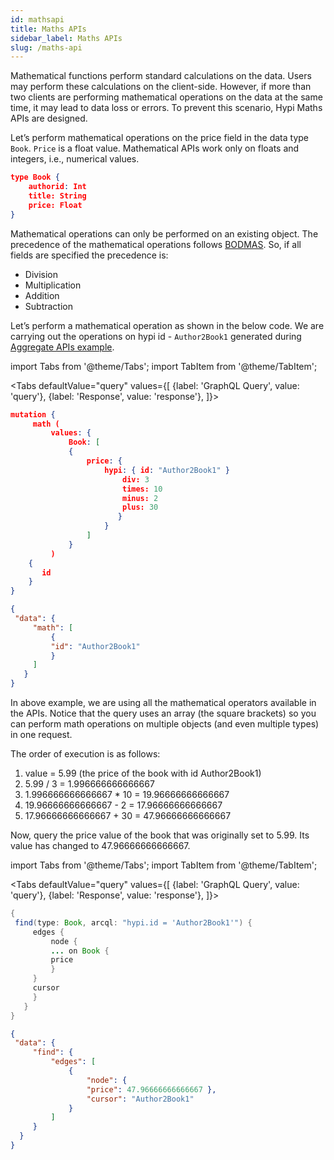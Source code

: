 ```yaml
---
id: mathsapi
title: Maths APIs
sidebar_label: Maths APIs
slug: /maths-api
---
```

Mathematical functions perform standard calculations on the data. Users may perform these calculations on the client-side. However, if more than two clients are performing mathematical operations on the data at the same time, it may lead to data loss or errors. To prevent this scenario, Hypi Maths APIs are designed.

Let’s perform mathematical operations on the price field in the data type `Book`. `Price` is a float value. Mathematical APIs work only on floats and integers, i.e., numerical values.

```json
type Book {
    authorid: Int
    title: String
    price: Float
}
```
Mathematical operations can only be performed on an existing object. The precedence of the mathematical operations follows [BODMAS](https://en.wikipedia.org/wiki/Order_of_operations). So, if all fields are specified the precedence is:

+  Division
+  Multiplication
+  Addition
+  Subtraction

Let’s perform a mathematical operation as shown in the below code. We are carrying out the operations on hypi id - `Author2Book1` generated during [Aggregate APIs example](aggregation.md).

import Tabs from '@theme/Tabs';
import TabItem from '@theme/TabItem';

<Tabs
  defaultValue="query"
  values={[
    {label: 'GraphQL Query', value: 'query'},
    {label: 'Response', value: 'response'},
  ]}>
<TabItem value="query">

```json
mutation {
     math (
         values: {
             Book: [
             {
                 price: {
                     hypi: { id: "Author2Book1" }
                         div: 3
                         times: 10
                         minus: 2
                         plus: 30
                        }
                     }
                 ]
             }
         ) 
    {
       id
    }
}
```

</TabItem>

<TabItem value="response">

```json
{
 "data": {
     "math": [
         {
         "id": "Author2Book1"
         }
     ]
   }
}
```

</TabItem>
</Tabs>

In above example, we are using all the mathematical operators available in the APIs. Notice that the query uses an array (the square brackets) so you can perform math operations on multiple objects (and even multiple types) in one request.

The order of execution is as follows:

1. value = 5.99 (the price of the book with id Author2Book1)
2. 5.99 / 3 = 1.996666666666667
3. 1.996666666666667 * 10 = 19.96666666666667
4. 19.96666666666667 - 2 = 17.96666666666667
5. 17.96666666666667 + 30 = 47.96666666666667

Now, query the price value of the book that was originally set to 5.99. Its value has changed to 47.96666666666667.

import Tabs from '@theme/Tabs';
import TabItem from '@theme/TabItem';

<Tabs
  defaultValue="query"
  values={[
    {label: 'GraphQL Query', value: 'query'},
    {label: 'Response', value: 'response'},
  ]}>
<TabItem value="query">

```java
{
 find(type: Book, arcql: "hypi.id = 'Author2Book1'") {
     edges {
         node {
         ... on Book {
         price
         }
     }
     cursor
     }
   }
}
```

</TabItem>

<TabItem value="response">

```json
{
 "data": {
     "find": {
         "edges": [
             {
                 "node": {
                 "price": 47.96666666666667 },
                 "cursor": "Author2Book1"
             }
         ]
     }
  }
}
```

</TabItem>
</Tabs>
